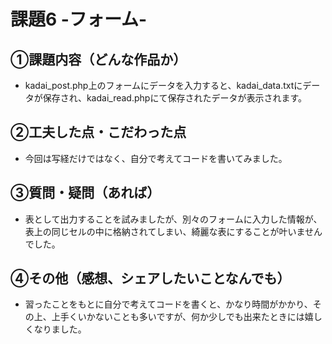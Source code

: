 # 課題6 -フォーム-

## ①課題内容（どんな作品か）
- kadai_post.php上のフォームにデータを入力すると、kadai_data.txtにデータが保存され、kadai_read.phpにて保存されたデータが表示されます。

## ②工夫した点・こだわった点
- 今回は写経だけではなく、自分で考えてコードを書いてみました。

## ③質問・疑問（あれば）
- 表として出力することを試みましたが、別々のフォームに入力した情報が、表上の同じセルの中に格納されてしまい、綺麗な表にすることが叶いませんでした。

## ④その他（感想、シェアしたいことなんでも）
- 習ったことをもとに自分で考えてコードを書くと、かなり時間がかかり、その上、上手くいかないことも多いですが、何か少しでも出来たときには嬉しくなりました。
